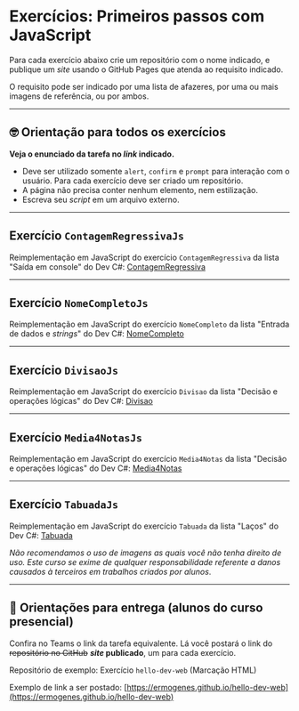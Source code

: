 # Exercícios: Primeiros passos com JavaScript

Para cada exercício abaixo crie um repositório com o nome indicado, e publique um _site_ usando o GitHub Pages que atenda ao requisito indicado.

O requisito pode ser indicado por uma lista de afazeres, por uma ou mais imagens de referência, ou por ambos.

---

## 🤓 Orientação para todos os exercícios

**Veja o enunciado da tarefa no _link_ indicado.**

- Deve ser utilizado somente `alert`, `confirm` e `prompt` para interação com o usuário. Para cada exercício deve ser criado um repositório.
- A página não precisa conter nenhum elemento, nem estilização.
- Escreva seu _script_ em um arquivo externo.

---

## Exercício `ContagemRegressivaJs`

Reimplementação em JavaScript do exercício `ContagemRegressiva` da lista "Saída em console" do Dev C#: [ContagemRegressiva](https://github.com/ermogenes/aulas-programacao-csharp/blob/master/exercises/saida.md#exerc%C3%ADcio-contagemregressiva)

---

## Exercício `NomeCompletoJs`

Reimplementação em JavaScript do exercício `NomeCompleto` da lista "Entrada de dados e _strings_" do Dev C#: [NomeCompleto](https://github.com/ermogenes/aulas-programacao-csharp/blob/master/exercises/entrada-strings.md#exerc%C3%ADcio-nomecompleto)

---

## Exercício `DivisaoJs`

Reimplementação em JavaScript do exercício `Divisao` da lista "Decisão e operações lógicas" do Dev C#: [Divisao](https://github.com/ermogenes/aulas-programacao-csharp/blob/master/exercises/decisao-simples.md#exerc%C3%ADcio-divisao)

---

## Exercício `Media4NotasJs`

Reimplementação em JavaScript do exercício `Media4Notas` da lista "Decisão e operações lógicas" do Dev C#: [Media4Notas](https://github.com/ermogenes/aulas-programacao-csharp/blob/master/exercises/decisao-simples.md#exerc%C3%ADcio-media4notas)

---

## Exercício `TabuadaJs`

Reimplementação em JavaScript do exercício `Tabuada` da lista "Laços" do Dev C#: [Tabuada](https://github.com/ermogenes/aulas-programacao-csharp/blob/master/exercises/lacos.md#exerc%C3%ADcio-tabuada)

_Não recomendamos o uso de imagens as quais você não tenha direito de uso. Este curso se exime de qualquer responsabilidade referente a danos causados à terceiros em trabalhos criados por alunos_.

---

## 🏁 Orientações para entrega (alunos do curso presencial)

Confira no Teams o link da tarefa equivalente. Lá você postará o link do ~~repositório no GitHub~~ **_site_ publicado**, um para cada exercício.

Repositório de exemplo: Exercício `hello-dev-web` (Marcação HTML)

Exemplo de link a ser postado: [https://ermogenes.github.io/hello-dev-web](https://ermogenes.github.io/hello-dev-web)
